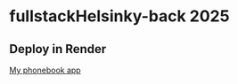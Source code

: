 # fullstackHelsinky-back 2025

## Deploy in Render

[My phonebook app](https://phonebook-back-end-36j8.onrender.com/)
